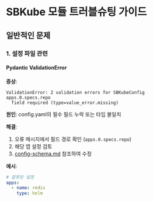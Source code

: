 # SBKube 모듈 트러블슈팅 가이드

## 일반적인 문제

### 1. 설정 파일 관련

#### Pydantic ValidationError
**증상**:
```
ValidationError: 2 validation errors for SBKubeConfig
apps.0.specs.repo
  field required (type=value_error.missing)
```

**원인**: config.yaml의 필수 필드 누락 또는 타입 불일치

**해결**:
1. 오류 메시지에서 필드 경로 확인 (`apps.0.specs.repo`)
2. 해당 앱 설정 검토
3. [config-schema.md](../../../../03-configuration/config-schema.md) 참조하여 수정

**예시**:
```yaml
# 잘못된 설정
apps:
  - name: redis
    type: helm
